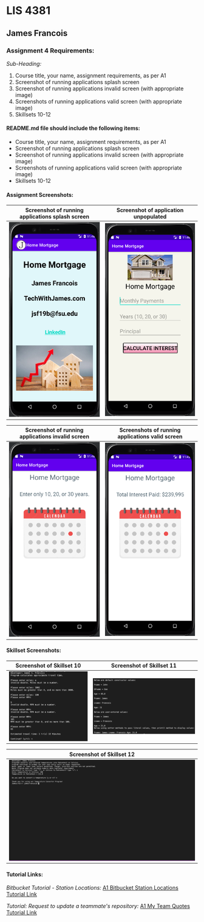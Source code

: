 # LIS 4381 

## James Francois

### Assignment 4 Requirements:

*Sub-Heading:*

1. Course title, your name, assignment requirements, as per A1
2. Screenshot of running applications splash screen 
3. Screenshot of running applications invalid screen (with appropriate image)
4. Screenshots of running applications valid screen (with appropriate image)
5. Skillsets 10-12

#### README.md file should include the following items:

* Course title, your name, assignment requirements, as per A1
* Screenshot of running applications splash screen 
* Screenshot of running applications invalid screen (with appropriate image)
* Screenshots of running applications valid screen (with appropriate image)
* Skillsets 10-12

#### Assignment Screenshots:

| Screenshot of running applications splash screen | Screenshot of application unpopulated |
| -------------- | --------------|
| ![Screenshot of running applications splash screen](img/splash.png) | ![Screenshot of application unpopulated](img/main.png) |

| Screenshot of running applications invalid screen| Screenshots of running applications valid screen |
| -------------- | --------------|
| ![Screenshot of running applications invalid screen](img/invalid.png) | ![Screenshots of running applications valid screen](img/valid.png) |

#### Skillset Screenshots:

| Screenshot of Skillset 10 | Screenshot of Skillset 11 |
| -------------- | --------------|
| ![Screenshot of Skillset 10 ](img/skillset10.png) | ![Screenshot of Skillset 11 ](img/skillset11.png) |

| Screenshot of Skillset 12 |
| -------------- |
| ![Screenshot of Skillset 12](img/skillset12.png) |


#### Tutorial Links:

*Bitbucket Tutorial - Station Locations:*
[A1 Bitbucket Station Locations Tutorial Link](https://bitbucket.org/username/bitbucketstationlocations/ "Bitbucket Station Locations")

*Tutorial: Request to update a teammate's repository:*
[A1 My Team Quotes Tutorial Link](https://bitbucket.org/username/myteamquotes/ "My Team Quotes Tutorial")